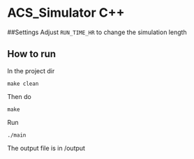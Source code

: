 # ACS_Simulator C++

##Settings
Adjust `RUN_TIME_HR` to change the simulation length
## How to run
In the project dir

```
make clean
```
Then do
```
make
```
Run
```
./main
```
The output file is in /output
